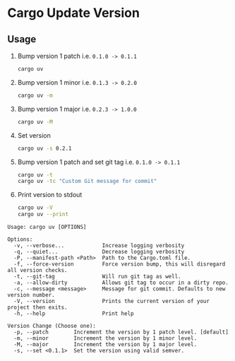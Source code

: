 # Cargo Update Version

## Usage

1. Bump version 1 patch i.e. `0.1.0 -> 0.1.1`

    ```bash
    cargo uv 
    ```

2. Bump version 1 minor i.e. `0.1.3 -> 0.2.0`

    ```bash
    cargo uv -m
    ```

3. Bump version 1 major i.e. `0.2.3 -> 1.0.0`

    ```bash
    cargo uv -M
    ```

4. Set version

    ```bash
    cargo uv -s 0.2.1
    ```

5. Bump version 1 patch and set git tag i.e. `0.1.0 -> 0.1.1`

    ```bash
    cargo uv -t
    cargo uv -tc "Custom Git message for commit"
    ```

6. Print version to stdout

    ```bash
    cargo uv -V
    cargo uv --print
    ```

```text
Usage: cargo uv [OPTIONS]

Options:
  -v, --verbose...            Increase logging verbosity
  -q, --quiet...              Decrease logging verbosity
  -P, --manifest-path <Path>  Path to the Cargo.toml file.
  -f, --force-version         Force version bump, this will disregard all version checks.
  -t, --git-tag               Will run git tag as well.
  -a, --allow-dirty           Allows git tag to occur in a dirty repo.
  -c, --message <message>     Message for git commit. Defaults to new version number.
  -V, --version               Prints the current version of your project then exits.
  -h, --help                  Print help

Version Change (Choose one):
  -p, --patch        Increment the version by 1 patch level. [default]
  -m, --minor        Increment the version by 1 minor level.
  -M, --major        Increment the version by 1 major level.
  -s, --set <0.1.1>  Set the version using valid semver.
```
